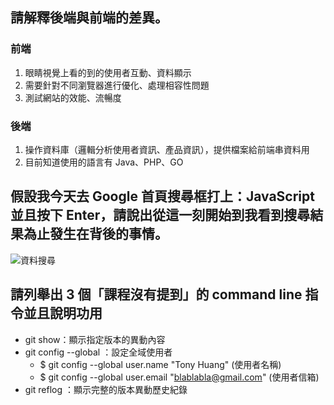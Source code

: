 ## 請解釋後端與前端的差異。

### 前端
1. 眼睛視覺上看的到的使用者互動、資料顯示
2. 需要針對不同瀏覽器進行優化、處理相容性問題
3. 測試網站的效能、流暢度
### 後端
1. 操作資料庫（邏輯分析使用者資訊、產品資訊），提供檔案給前端串資料用
2. 目前知道使用的語言有 Java、PHP、GO

## 假設我今天去 Google 首頁搜尋框打上：JavaScript 並且按下 Enter，請說出從這一刻開始到我看到搜尋結果為止發生在背後的事情。

![資料搜尋](https://i.imgur.com/XWJpjyz.jpg)

## 請列舉出 3 個「課程沒有提到」的 command line 指令並且說明功用

* git show：顯示指定版本的異動內容
* git config --global ：設定全域使用者
  * $ git config --global user.name "Tony Huang"                   (使用者名稱)
  * $ git config --global user.email "blablabla@gmail.com"   (使用者信箱)
* git reflog ：顯示完整的版本異動歷史紀錄


